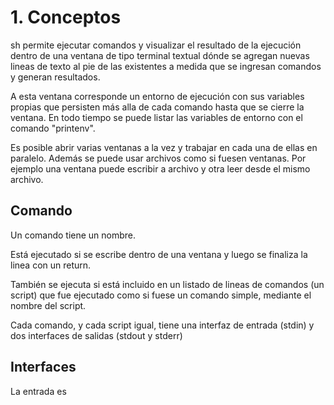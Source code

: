 # 1. Conceptos

sh permite ejecutar comandos y visualizar el resultado de la ejecución dentro de una ventana de tipo terminal textual dónde se agregan nuevas lineas de texto al pie de las existentes a medida que se ingresan comandos y generan resultados.

A esta ventana corresponde un entorno de ejecución con sus variables propias que persisten más alla de cada comando hasta que se cierre la ventana. En todo tiempo se puede listar las variables de entorno con el comando "printenv".

Es posible abrir varias ventanas a la vez y trabajar en cada una de ellas en paralelo. Además se puede usar archivos como si fuesen ventanas. Por ejemplo una ventana puede escribir a archivo y otra leer desde el mismo archivo.

## Comando

Un comando tiene un nombre.

Está ejecutado si se escribe dentro de una ventana y luego se finaliza la linea con un return. 

También se ejecuta si está incluido en un listado de lineas de comandos (un script) que fue ejecutado como si fuese un comando simple, mediante el nombre del script.

Cada comando, y cada script igual, tiene una interfaz de entrada (stdin) y dos interfaces de salidas (stdout y stderr)

## Interfaces

La entrada es 



